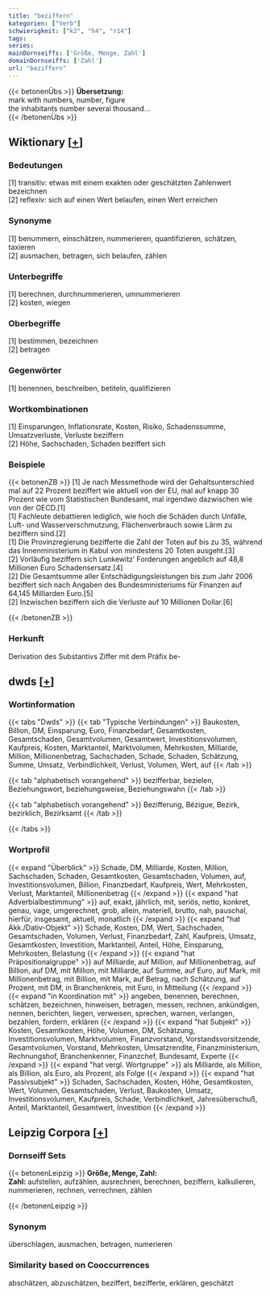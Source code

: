 ```yaml
---
title: "beziffern"
kategorien: ["Verb"]
schwierigkeit: ["k2", "h4", "r14"]
tags:
series:
mainDornseiffs: ['Größe, Menge, Zahl']
domainDornseiffs: ['Zahl']
url: "beziffern"
---
```


{{< betonenÜbs >}}
**Übersetzung:**  
mark with numbers, number, figure  
the inhabitants number several thousand...  
{{< /betonenÜbs >}}

## Wiktionary [[+](https://de.wiktionary.org/wiki/beziffern)]

### Bedeutungen
[1] transitiv: etwas mit einem exakten oder geschätzten Zahlenwert bezeichnen  
[2] reflexiv: sich auf einen Wert belaufen, einen Wert erreichen  

### Synonyme
[1] benummern, einschätzen, nummerieren, quantifizieren, schätzen, taxieren  
[2] ausmachen, betragen, sich belaufen, zählen  

### Unterbegriffe
[1] berechnen, durchnummerieren, umnummerieren  
[2] kosten, wiegen  

### Oberbegriffe
[1] bestimmen, bezeichnen  
[2] betragen  

### Gegenwörter
[1] benennen, beschreiben, betiteln, qualifizieren  

### Wortkombinationen
[1] Einsparungen, Inflationsrate, Kosten, Risiko, Schadenssumme, Umsatzverluste, Verluste beziffern  
[2] Höhe, Sachschaden, Schaden beziffert sich  

### Beispiele
{{< betonenZB >}}
[1] Je nach Messmethode wird der Gehaltsunterschied mal auf 22 Prozent beziffert wie aktuell von der EU, mal auf knapp 30 Prozent wie vom Statistischen Bundesamt, mal irgendwo dazwischen wie von der OECD.[1]  
[1] Fachleute debattieren lediglich, wie hoch die Schäden durch Unfälle, Luft- und Wasserverschmutzung, Flächenverbrauch sowie Lärm zu beziffern sind.[2]  
[1] Die Provinzregierung bezifferte die Zahl der Toten auf bis zu 35, während das Innenministerium in Kabul von mindestens 20 Toten ausgeht.[3]  
[2] Vorläufig beziffern sich Lunkewitz’ Forderungen angeblich auf 48,8 Millionen Euro Schadensersatz.[4]  
[2] Die Gesamtsumme aller Entschädigungsleistungen bis zum Jahr 2006 beziffert sich nach Angaben des Bundesministeriums für Finanzen auf 64,145 Milliarden Euro.[5]  
[2] Inzwischen beziffern sich die Verluste auf 10 Millionen Dollar.[6]  

{{< /betonenZB >}}
### Herkunft
Derivation des Substantivs Ziffer mit dem Präfix be-  



## dwds [[+](https://www.dwds.de/wb/beziffern)]

### Wortinformation
{{< tabs "Dwds" >}}
{{< tab "Typische Verbindungen" >}}
Baukosten, Billion, DM, Einsparung, Euro, Finanzbedarf, Gesamtkosten, Gesamtschaden, Gesamtvolumen, Gesamtwert, Investitionsvolumen, Kaufpreis, Kosten, Marktanteil, Marktvolumen, Mehrkosten, Milliarde, Million, Millionenbetrag, Sachschaden, Schade, Schaden, Schätzung, Summe, Umsatz, Verbindlichkeit, Verlust, Volumen, Wert, auf
{{< /tab >}}

{{< tab "alphabetisch vorangehend" >}}
bezifferbar, bezielen, Beziehungswort, beziehungsweise, Beziehungswahn
{{< /tab >}}

{{< tab "alphabetisch vorangehend" >}}
Bezifferung, Bézigue, Bezirk, bezirklich, Bezirksamt
{{< /tab >}}

{{< /tabs >}}

### Wortprofil
{{< expand "Überblick" >}} Schade, DM, Milliarde, Kosten, Million, Sachschaden, Schaden, Gesamtkosten, Gesamtschaden, Volumen, auf, Investitionsvolumen, Billion, Finanzbedarf, Kaufpreis, Wert, Mehrkosten, Verlust, Marktanteil, Millionenbetrag {{< /expand >}}
{{< expand "hat Adverbialbestimmung" >}} auf, exakt, jährlich, mit, seriös, netto, konkret, genau, vage, umgerechnet, grob, allein, materiell, brutto, nah, pauschal, hierfür, insgesamt, aktuell, monatlich {{< /expand >}}
{{< expand "hat Akk./Dativ-Objekt" >}} Schade, Kosten, DM, Wert, Sachschaden, Gesamtschaden, Volumen, Verlust, Finanzbedarf, Zahl, Kaufpreis, Umsatz, Gesamtkosten, Investition, Marktanteil, Anteil, Höhe, Einsparung, Mehrkosten, Belastung {{< /expand >}}
{{< expand "hat Präpositionalgruppe" >}} auf Milliarde, auf Million, auf Millionenbetrag, auf Billion, auf DM, mit Million, mit Milliarde, auf Summe, auf Euro, auf Mark, mit Millionenbetrag, mit Billion, mit Mark, auf Betrag, nach Schätzung, auf Prozent, mit DM, in Branchenkreis, mit Euro, in Mitteilung {{< /expand >}}
{{< expand "in Koordination mit" >}} angeben, benennen, berechnen, schätzen, bezeichnen, hinweisen, betragen, messen, rechnen, ankündigen, nennen, berichten, liegen, verweisen, sprechen, warnen, verlangen, bezahlen, fordern, erklären {{< /expand >}}
{{< expand "hat Subjekt" >}} Kosten, Gesamtkosten, Höhe, Volumen, DM, Schätzung, Investitionsvolumen, Marktvolumen, Finanzvorstand, Vorstandsvorsitzende, Gesamtvolumen, Vorstand, Mehrkosten, Umsatzrendite, Finanzministerium, Rechnungshof, Branchenkenner, Finanzchef, Bundesamt, Experte {{< /expand >}}
{{< expand "hat vergl. Wortgruppe" >}} als Milliarde, als Million, als Billion, als Euro, als Prozent, als Folge {{< /expand >}}
{{< expand "hat Passivsubjekt" >}} Schaden, Sachschaden, Kosten, Höhe, Gesamtkosten, Wert, Volumen, Gesamtschaden, Verlust, Baukosten, Umsatz, Investitionsvolumen, Kaufpreis, Schade, Verbindlichkeit, Jahresüberschuß, Anteil, Marktanteil, Gesamtwert, Investition {{< /expand >}}

## Leipzig Corpora [[+](https://corpora.uni-leipzig.de/en/res?word=beziffern&corpusId=deu_newscrawl-public_2018)]

### Dornseiff Sets
{{< betonenLeipzig >}}
**Größe, Menge, Zahl:**  
**Zahl:** aufstellen, aufzählen, ausrechnen, berechnen, beziffern, kalkulieren, nummerieren, rechnen, verrechnen, zählen  

{{< /betonenLeipzig >}}

### Synonym
überschlagen, ausmachen, betragen, numerieren


### Similarity based on Cooccurrences
abschätzen, abzuschätzen, beziffert, bezifferte, erklären, geschätzt

